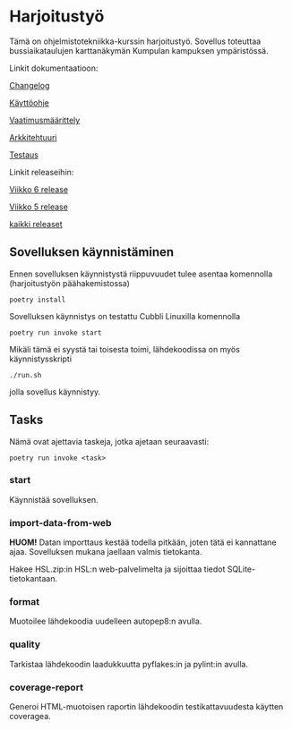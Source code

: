 # Harjoitustyö

Tämä on ohjelmistotekniikka-kurssin harjoitustyö. Sovellus toteuttaa bussiaikataulujen karttanäkymän Kumpulan kampuksen
ympäristössä.

Linkit dokumentaatioon:

[Changelog](dokumentaatio/changelog.md)

[Käyttöohje](dokumentaatio/kayttoohje.md)

[Vaatimusmäärittely](dokumentaatio/vaatimusmaarittely.md)

[Arkkitehtuuri](dokumentaatio/arkkitehtuuri.md)

[Testaus](dokumentaatio/testaus.md)

Linkit releaseihin:

[Viikko 6 release](https://github.com/jpirhel/ot-harjoitustyo/releases/tag/viikko6)

[Viikko 5 release](https://github.com/jpirhel/ot-harjoitustyo/releases/tag/viikko5)


[kaikki releaset](https://github.com/jpirhel/ot-harjoitustyo/releases/)

## Sovelluksen käynnistäminen

Ennen sovelluksen käynnistystä riippuvuudet tulee asentaa komennolla (harjoitustyön päähakemistossa)

```
poetry install
```

Sovelluksen käynnistys on testattu Cubbli Linuxilla komennolla

```
poetry run invoke start
```

Mikäli tämä ei syystä tai toisesta toimi, lähdekoodissa on myös käynnistysskripti 

```
./run.sh
```
jolla sovellus käynnistyy.

## Tasks

Nämä ovat ajettavia taskeja, jotka ajetaan seuraavasti:

```
poetry run invoke <task>
```

### start

Käynnistää sovelluksen.

### import-data-from-web

**HUOM!** Datan importtaus kestää todella pitkään, joten tätä ei kannattane ajaa. Sovelluksen mukana jaellaan valmis tietokanta.

Hakee HSL.zip:in HSL:n web-palvelimelta ja sijoittaa tiedot SQLite-tietokantaan.

### format

Muotoilee lähdekoodia uudelleen autopep8:n avulla.


### quality

Tarkistaa lähdekoodin laadukkuutta pyflakes:in ja pylint:in avulla.


### coverage-report

Generoi HTML-muotoisen raportin lähdekoodin testikattavuudesta käytten coveragea.
